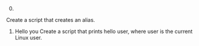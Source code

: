 0. <o>
Create a script that creates an alias.
1. Hello you 
Create a script that prints hello user, where user is the current Linux user.
